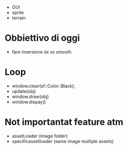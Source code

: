 
- GUI
- sprite
- terrain


# Obbiettivo di oggi
- fare inversione dx sx smooth

# Loop
- window.clear(sf::Color::Black);
- update(obj)
- window.draw(obj)
- window.dispay()

# Not importantat feature atm
- assetLoader (image folder)
- specificassetloader (same image multiple assets)
